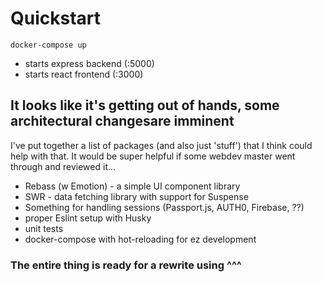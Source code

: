 # Quickstart
`docker-compose up`
 - starts express backend (:5000)
 - starts react frontend (:3000)

## It looks like it's getting out of hands, some architectural changesare imminent
I've put together a list of packages (and also just 'stuff') that I think could help with that. It would be super helpful if some webdev master went through and reviewed it...
 - Rebass (w Emotion) - a simple UI component library
 - SWR - data fetching library with support for Suspense
 - Something for handling sessions (Passport.js, AUTH0, Firebase, ??)
 - proper Eslint setup with Husky
 - unit tests
 - docker-compose with hot-reloading for ez development

### The entire thing is ready for a rewrite using ^^^
